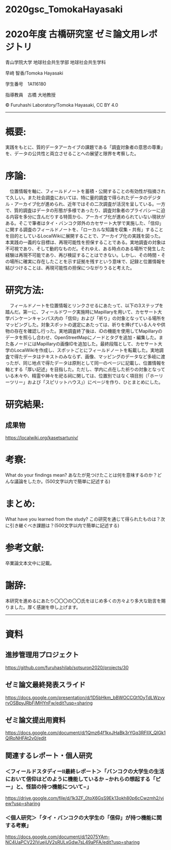 # 2020gsc_TomokaHayasaki
# 2020年度 古橋研究室 ゼミ論文用レポジトリ

青山学院大学 地球社会共生学部 地球社会共生学科

早﨑 智香/Tomoka Hayasaki

学生番号　1A116180

指導教員　古橋 大地教授

© Furuhashi Laboratory/Tomoka Hayasaki, CC BY 4.0

***

# 概要:

実践をもとに、質的データアーカイブの課題である「調査対象者の意思の尊重」を、データの公共性と両立させることへの展望と限界を考察した。

# 序論:
</p>　位置情報を軸に、フィールドノートを蓄積・公開することの有効性が指摘されて久しい。また社会調査においては、特に量的調査で得られたデータのデジタル・アーカイブ化が進められ、近年ではその二次調査が活況を呈している。一方で、質的調査はデータの形態が多様であったり、調査対象者のプライバシーに迫る内容を多分に含んだりする特質から、アーカイブ化が進められていない現状がある。そこで筆者はタイ・バンコク郊外のカセサート大学で実施した、「信仰」に関する調査のフィールドノートを、「ローカルな知識を収集・共有」することを目的としているLocalWikiに展開することで、アーカイブ化の実践を図った。本実践の一義的な目標は、再現可能性を担保することである。実地調査の対象は不可視であり、そして動的なものだ。それゆえ、ある時点のある場所で発生した経験は再現不可能であり、再び検証することはできない。しかし、その時間・その場所に確実に存在したことを示す証拠を残すという意味で、記録と位置情報を結びつけることは、再現可能性の担保につながりうると考えた。

# 研究方法:
</p>　フィールドノートを位置情報とリンクさせるにあたって、以下の3ステップを踏んだ。第一に、フィールドワーク実施時にMapillaryを用いて、カセサート大学バンケーンキャンパス内の「信仰」および「祈り」の対象となっている場所をマッピングした。対象スポットの選定にあたっては、祈りを捧げている人々や供物の存在を確認し行った。実地調査終了後は、iDの機能を使用してMapillaryのデータを照らし合わせ、OpenStreetMapにノードとタグを追加・編集した。また各ノードにはMapillaryの画像IDを追加した。最終段階として、カセサート大学のLocalWikiを作成し、スポットごとにフィールドノートを転載した。実地調査で得たデータはテキストのみならず、画像、マッピングのデータなど多岐に渡ったが、同じ地点で得たデータは原則として同一のページに記載し、位置情報を軸とする「厚い記述」を目指した。ただし、学内に点在した祈りの対象となっている木々や、精霊や神々を祀る祠に関しては、位置別ではなく項目別（「ホーリーツリー」および「スピリットハウス」）にページを作り、ひとまとめにした。

# 研究結果:

## 成果物
https://localwiki.org/kasetsartuniv/

# 考察:
What do your findings mean? あなたが見つけたことは何を意味するのか？どんな議論をしたか。(500文字以内で簡単に記述する)

# まとめ:
What have you learned from the study? この研究を通じて得られたものは？次に引き継ぐべき課題は？(500文字以内で簡単に記述する)

# 参考文献:
卒業論文本文中に記載。

# 謝辞:
本研究を進めるにあたり〇〇〇の〇〇氏をはじめ多くの方々より多大な助言を賜りました。厚く感謝を申し上げます。

***

# 資料  
## 進捗管理用プロジェクト
https://github.com/furuhashilab/sotsuron2020/projects/30

## ゼミ論文最終発表スライド
https://docs.google.com/presentation/d/1D5bHkm_bBWOCCGt1OyTdLWzyyrvOSBpyJRbFiMHYnFw/edit?usp=sharing

## ゼミ論文提出用資料
https://docs.google.com/document/d/1Qmz64f1kxJHaBk3rYGq3RFllX_QlGk1QIRoNHFAt2v0/edit

## 関連するレポート・個人研究

### ＜フィールドスタディーⅡ最終レポート＞「バンコクの大学生の生活において信仰はどのように機能しているか −かれらの想起する「ピー」と、怪談の持つ機能について−」
https://drive.google.com/file/d/1k3ZF_0toX6GsS9Ek13okh80p6cCwzmh2/view?usp=sharing
### ＜個人研究＞「タイ・バンコクの大学生の「信仰」が持つ機能に関する考察」
https://docs.google.com/document/d/12075YAm-NC4UaPCV22lVuejUV2sRULxGdw7sL49aPFA/edit?usp=sharing
